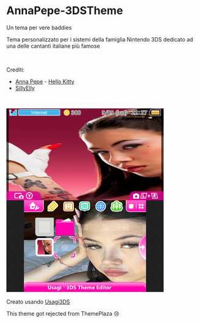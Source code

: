 # AnnaPepe-3DSTheme

Un tema per vere baddies

Tema personalizzato per i sistemi della famiglia Nintendo 3DS dedicato ad una delle cantanti italiane più famose

<br>

Crediti: 
- [Anna Pepe](https://www.youtube.com/channel/UCMNLzC_0CPoGzlWsA9_C03g) - [Hello Kitty](https://youtu.be/UH6Kcfx2dJA?si=tS79m0sm6G2j9JzH)
- [SillyElly](https://www.youtube.com/@sillyelly)

<br>

<img src=preview.png> </img>

Creato usando [Usagi3DS](https://github.com/usagirei/3DS-Theme-Editor)

This theme got rejected from ThemePlaza 😢
